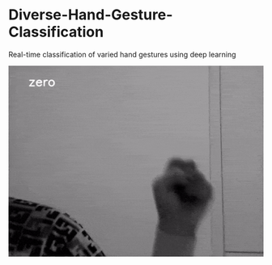 # Diverse-Hand-Gesture-Classification
Real-time classification of varied hand gestures using deep learning

![video](My_Prediction.gif)
